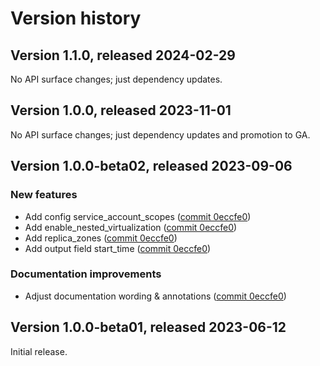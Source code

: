 # Version history

## Version 1.1.0, released 2024-02-29

No API surface changes; just dependency updates.

## Version 1.0.0, released 2023-11-01

No API surface changes; just dependency updates and promotion to GA.

## Version 1.0.0-beta02, released 2023-09-06

### New features

- Add config service_account_scopes ([commit 0eccfe0](https://github.com/googleapis/google-cloud-dotnet/commit/0eccfe0644ec322852f049d9e070b6785928f3d0))
- Add enable_nested_virtualization ([commit 0eccfe0](https://github.com/googleapis/google-cloud-dotnet/commit/0eccfe0644ec322852f049d9e070b6785928f3d0))
- Add replica_zones ([commit 0eccfe0](https://github.com/googleapis/google-cloud-dotnet/commit/0eccfe0644ec322852f049d9e070b6785928f3d0))
- Add output field start_time ([commit 0eccfe0](https://github.com/googleapis/google-cloud-dotnet/commit/0eccfe0644ec322852f049d9e070b6785928f3d0))

### Documentation improvements

- Adjust documentation wording & annotations ([commit 0eccfe0](https://github.com/googleapis/google-cloud-dotnet/commit/0eccfe0644ec322852f049d9e070b6785928f3d0))

## Version 1.0.0-beta01, released 2023-06-12

Initial release.

